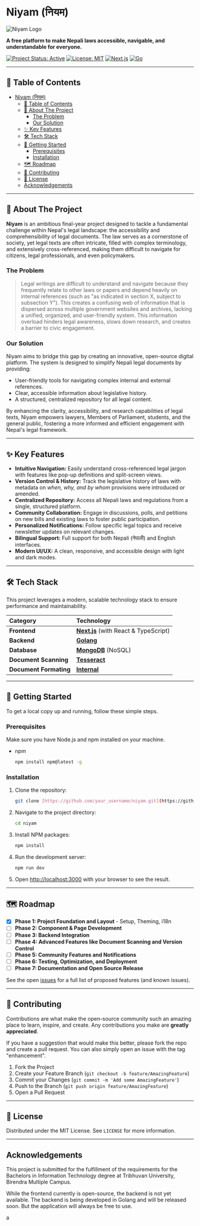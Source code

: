 # Niyam (नियम)

![Niyam Logo](https://placehold.co/1200x300/171717/FFFFFF?text=NIYAM&font=raleway)

**A free platform to make Nepali laws accessible, navigable, and understandable for everyone.**

[![Project Status: Active](https://img.shields.io/badge/status-active-success.svg)](https://github.com/axyut/niyam)
[![License: MIT](https://img.shields.io/badge/License-MIT-yellow.svg)](https://opensource.org/licenses/MIT)
[![Next.js](https://img.shields.io/badge/Next.js-000000?style=for-the-badge&logo=nextdotjs&logoColor=white)](https://nextjs.org/)
[![Go](https://img.shields.io/badge/Go-00ADD8?style=for-the-badge&logo=go&logoColor=white)](https://golang.org/)

---

## 📖 Table of Contents

- [Niyam (नियम)](#niyam-नियम)
  - [📖 Table of Contents](#-table-of-contents)
  - [📍 About The Project](#-about-the-project)
    - [The Problem](#the-problem)
    - [Our Solution](#our-solution)
  - [✨ Key Features](#-key-features)
  - [🛠️ Tech Stack](#️-tech-stack)
  - [🚀 Getting Started](#-getting-started)
    - [Prerequisites](#prerequisites)
    - [Installation](#installation)
  - [🗺️ Roadmap](#️-roadmap)
  - [🤝 Contributing](#-contributing)
  - [📄 License](#-license)
  - [Acknowledgements](#acknowledgements)

---

## 📍 About The Project

**Niyam** is an ambitious final-year project designed to tackle a fundamental challenge within Nepal's legal landscape: the accessibility and comprehensibility of legal documents. The law serves as a cornerstone of society, yet legal texts are often intricate, filled with complex terminology, and extensively cross-referenced, making them difficult to navigate for citizens, legal professionals, and even policymakers.

### The Problem

> Legal writings are difficult to understand and navigate because they frequently relate to other laws or papers and depend heavily on internal references (such as "as indicated in section X, subject to subsection Y"). This creates a confusing web of information that is dispersed across multiple government websites and archives, lacking a unified, organized, and user-friendly system. This information overload hinders legal awareness, slows down research, and creates a barrier to civic engagement.

### Our Solution

Niyam aims to bridge this gap by creating an innovative, open-source digital platform. The system is designed to simplify Nepali legal documents by providing:

- User-friendly tools for navigating complex internal and external references.
- Clear, accessible information about legislative history.
- A structured, centralized repository for all legal content.

By enhancing the clarity, accessibility, and research capabilities of legal texts, Niyam empowers lawyers, Members of Parliament, students, and the general public, fostering a more informed and efficient engagement with Nepal's legal framework.

---

## ✨ Key Features

- **Intuitive Navigation:** Easily understand cross-referenced legal jargon with features like pop-up definitions and split-screen views.
- **Version Control & History:** Track the legislative history of laws with metadata on _when, why, and by whom_ provisions were introduced or amended.
- **Centralized Repository:** Access all Nepali laws and regulations from a single, structured platform.
- **Community Collaboration:** Engage in discussions, polls, and petitions on new bills and existing laws to foster public participation.
- **Personalized Notifications:** Follow specific legal topics and receive newsletter updates on relevant changes.
- **Bilingual Support:** Full support for both Nepali (नेपाली) and English interfaces.
- **Modern UI/UX:** A clean, responsive, and accessible design with light and dark modes.

---

## 🛠️ Tech Stack

This project leverages a modern, scalable technology stack to ensure performance and maintainability.

| Category               | Technology                                                   |
| :--------------------- | :----------------------------------------------------------- |
| **Frontend**           | [**Next.js**](https://nextjs.org/) (with React & TypeScript) |
| **Backend**            | [**Golang**](https://go.dev/)                                |
| **Database**           | [**MongoDB**](https://www.mongodb.com/) (NoSQL)              |
| **Document Scanning**  | [**Tesseract**](https://github.com/tesseract-ocr/tessdoc)    |
| **Document Formating** | [**Internal**](https://github.com/axyut/niyam)               |

---

## 🚀 Getting Started

To get a local copy up and running, follow these simple steps.

### Prerequisites

Make sure you have Node.js and npm installed on your machine.

- npm
  ```sh
  npm install npm@latest -g
  ```

### Installation

1.  Clone the repository:
    ```sh
    git clone [https://github.com/your_username/niyam.git](https://github.com/your_username/niyam.git)
    ```
2.  Navigate to the project directory:
    ```sh
    cd niyam
    ```
3.  Install NPM packages:
    ```sh
    npm install
    ```
4.  Run the development server:
    ```sh
    npm run dev
    ```
5.  Open [http://localhost:3000](http://localhost:3000) with your browser to see the result.

---

## 🗺️ Roadmap

- [x] **Phase 1: Project Foundation and Layout** - Setup, Theming, i18n
- [ ] **Phase 2: Component & Page Development**
- [ ] **Phase 3: Backend Integration**
- [ ] **Phase 4: Advanced Features like Document Scanning and Version Control**
- [ ] **Phase 5: Community Features and Notifications**
- [ ] **Phase 6: Testing, Optimization, and Deployment**
- [ ] **Phase 7: Documentation and Open Source Release**

See the open [issues](https://github.com/your_username/niyam/issues) for a full list of proposed features (and known issues).

---

## 🤝 Contributing

Contributions are what make the open-source community such an amazing place to learn, inspire, and create. Any contributions you make are **greatly appreciated**.

If you have a suggestion that would make this better, please fork the repo and create a pull request. You can also simply open an issue with the tag "enhancement".

1.  Fork the Project
2.  Create your Feature Branch (`git checkout -b feature/AmazingFeature`)
3.  Commit your Changes (`git commit -m 'Add some AmazingFeature'`)
4.  Push to the Branch (`git push origin feature/AmazingFeature`)
5.  Open a Pull Request

---

## 📄 License

Distributed under the MIT License. See `LICENSE` for more information.

---

## Acknowledgements

This project is submitted for the fulfillment of the requirements for the Bachelors in Information Technology degree at Tribhuvan University, Birendra Multiple Campus.

While the frontend currently is open-source, the backend is not yet available. The backend is being developed in Golang and will be released soon. But the application will always be free to use.

<!--
// -----------------------------------------------------------------------------
// FILE: /src/lib/api-types.ts
// -----------------------------------------------------------------------------
// Description: This file will hold the TypeScript types generated from your
// niyam-api.json OpenAPI specification.
//
// HOW TO GENERATE:
// 1. Install openapi-typescript: `npm install -D openapi-typescript`
// 2. Run the command:
//    `npx openapi-typescript ./path/to/niyam-api.json -o ./src/lib/api-types.ts`
//
// This will automatically create all the necessary interfaces based on your API.
// For now, I'm adding a few placeholder types based on your file.
// -----------------------------------------------------------------------------
somechangestodeploy
 -->a
